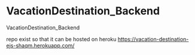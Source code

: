 # VacationDestination_Backend
VacationDestination_Backend

repo exist so that it can be hosted on heroku
https://vacation-destination-ejs-shaqm.herokuapp.com/
